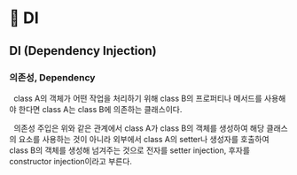 📄 **DI**
===================
## **DI (Dependency Injection)**
### **의존성, Dependency**
&nbsp;&nbsp;class A의 객체가 어떤 작업을 처리하기 위해 class B의 프로퍼티나 메서드를 사용해야 한다면 class A는 class B에 의존하는 클래스이다.
<br/>

&nbsp;&nbsp;의존성 주입은 위와 같은 관계에서 class A가 class B의 객체를 생성하여 해당 클래스의 요소를 사용하는 것이 아니라 외부에서 class A의 setter나 생성자를 호출하여 class B의 객체를 생성해 넘겨주는 것으로 전자를 setter injection, 후자를 constructor injection이라고 부른다.
<br/><br/>